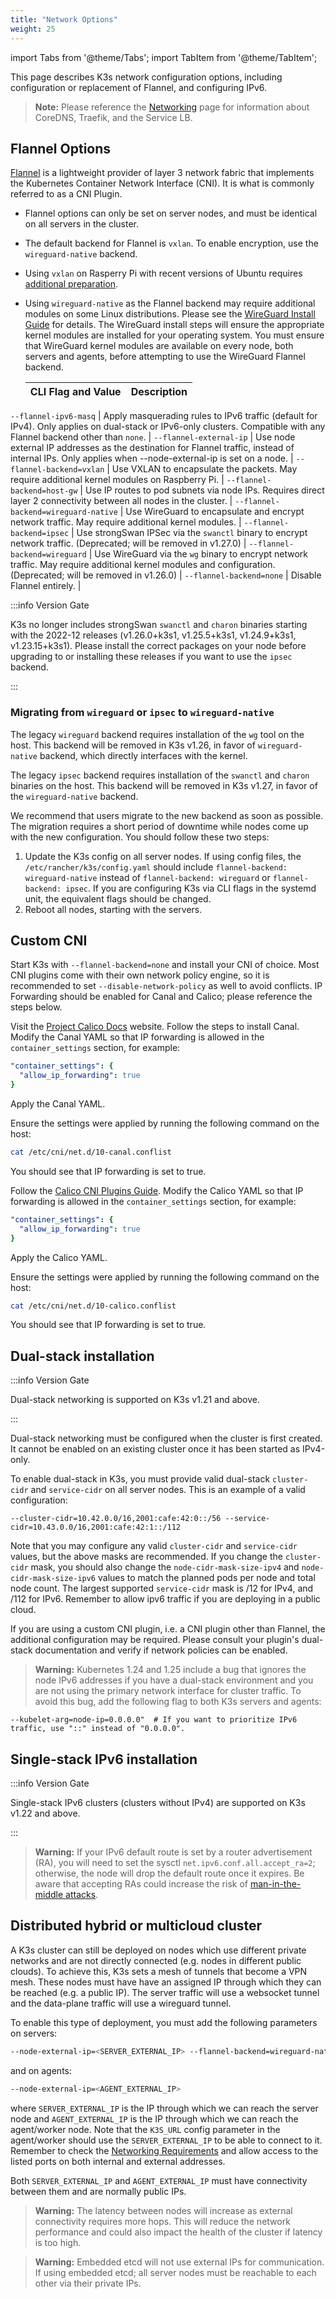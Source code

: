 ```yaml
---
title: "Network Options"
weight: 25
---
```


import Tabs from '@theme/Tabs';
import TabItem from '@theme/TabItem';

This page describes K3s network configuration options, including configuration or replacement of Flannel, and configuring IPv6.

> **Note:** Please reference the [Networking](../networking/networking.md) page for information about CoreDNS, Traefik, and the Service LB.

## Flannel Options

[Flannel](https://github.com/flannel-io/flannel/blob/master/README.md) is a lightweight provider of layer 3 network fabric that implements the Kubernetes Container Network Interface (CNI). It is what is commonly referred to as a CNI Plugin.

* Flannel options can only be set on server nodes, and must be identical on all servers in the cluster.
* The default backend for Flannel is `vxlan`. To enable encryption, use the `wireguard-native` backend.
* Using `vxlan` on Rasperry Pi with recent versions of Ubuntu requires [additional preparation](../advanced/advanced.md#raspberry-pi).
* Using `wireguard-native` as the Flannel backend may require additional modules on some Linux distributions. Please see the [WireGuard Install Guide](https://www.wireguard.com/install/) for details.
  The WireGuard install steps will ensure the appropriate kernel modules are installed for your operating system.
  You must ensure that WireGuard kernel modules are available on every node, both servers and agents, before attempting to use the WireGuard Flannel backend.


  CLI Flag and Value | Description
  -------------------|------------
 `--flannel-ipv6-masq` | Apply masquerading rules to IPv6 traffic (default for IPv4). Only applies on dual-stack or IPv6-only clusters. Compatible with any Flannel backend other than `none`. |
 `--flannel-external-ip` | Use node external IP addresses as the destination for Flannel traffic, instead of internal IPs. Only applies when --node-external-ip is set on a node. |
 `--flannel-backend=vxlan` | Use VXLAN to encapsulate the packets. May require additional kernel modules on Raspberry Pi. |
 `--flannel-backend=host-gw` | Use IP routes to pod subnets via node IPs. Requires direct layer 2 connectivity between all nodes in the cluster. |
 `--flannel-backend=wireguard-native` | Use WireGuard to encapsulate and encrypt network traffic. May require additional kernel modules. |
 `--flannel-backend=ipsec` | Use strongSwan IPSec via the `swanctl` binary to encrypt network traffic. (Deprecated; will be removed in v1.27.0) |
 `--flannel-backend=wireguard` | Use WireGuard via the `wg` binary to encrypt network traffic. May require additional kernel modules and configuration. (Deprecated; will be removed in v1.26.0) |
 `--flannel-backend=none` | Disable Flannel entirely. |

:::info Version Gate

K3s no longer includes strongSwan `swanctl` and `charon` binaries starting with the 2022-12 releases (v1.26.0+k3s1, v1.25.5+k3s1, v1.24.9+k3s1, v1.23.15+k3s1). Please install the correct packages on your node before upgrading to or installing these releases if you want to use the `ipsec` backend.

:::

### Migrating from `wireguard` or `ipsec` to `wireguard-native`

The legacy `wireguard` backend requires installation of the `wg` tool on the host. This backend will be removed in K3s v1.26, in favor of `wireguard-native` backend, which directly interfaces with the kernel.

The legacy `ipsec` backend requires installation of the `swanctl` and `charon` binaries on the host. This backend will be removed in K3s v1.27, in favor of the `wireguard-native` backend.

We recommend that users migrate to the new backend as soon as possible. The migration requires a short period of downtime while nodes come up with the new configuration. You should follow these two steps:

1. Update the K3s config on all server nodes. If using config files, the `/etc/rancher/k3s/config.yaml` should include `flannel-backend: wireguard-native` instead of `flannel-backend: wireguard` or `flannel-backend: ipsec`. If you are configuring K3s via CLI flags in the systemd unit, the equivalent flags should be changed.
2. Reboot all nodes, starting with the servers.

## Custom CNI

Start K3s with `--flannel-backend=none` and install your CNI of choice. Most CNI plugins come with their own network policy engine, so it is recommended to set `--disable-network-policy` as well to avoid conflicts. IP Forwarding should be enabled for Canal and Calico; please reference the steps below.

<Tabs>
<TabItem value="Canal" default>

Visit the [Project Calico Docs](https://docs.projectcalico.org/) website. Follow the steps to install Canal. Modify the Canal YAML so that IP forwarding is allowed in the `container_settings` section, for example:

```yaml
"container_settings": {
  "allow_ip_forwarding": true
}
```

Apply the Canal YAML.

Ensure the settings were applied by running the following command on the host:

```bash
cat /etc/cni/net.d/10-canal.conflist
```

You should see that IP forwarding is set to true.

</TabItem>
<TabItem value="Calico" default>

Follow the [Calico CNI Plugins Guide](https://projectcalico.docs.tigera.io/reference/cni-plugin/configuration). Modify the Calico YAML so that IP forwarding is allowed in the `container_settings` section, for example:

```yaml
"container_settings": {
  "allow_ip_forwarding": true
}
```

Apply the Calico YAML.

Ensure the settings were applied by running the following command on the host:

```bash
cat /etc/cni/net.d/10-calico.conflist
```

You should see that IP forwarding is set to true.


</TabItem>
</Tabs>

## Dual-stack installation

:::info Version Gate

Dual-stack networking is supported on K3s v1.21 and above.

:::

Dual-stack networking must be configured when the cluster is first created. It cannot be enabled on an existing cluster once it has been started as IPv4-only.

To enable dual-stack in K3s, you must provide valid dual-stack `cluster-cidr` and `service-cidr` on all server nodes. This is an example of a valid configuration:

```
--cluster-cidr=10.42.0.0/16,2001:cafe:42:0::/56 --service-cidr=10.43.0.0/16,2001:cafe:42:1::/112
```

Note that you may configure any valid `cluster-cidr` and `service-cidr` values, but the above masks are recommended. If you change the `cluster-cidr` mask, you should also change the `node-cidr-mask-size-ipv4` and `node-cidr-mask-size-ipv6` values to match the planned pods per node and total node count. The largest supported `service-cidr` mask is /12 for IPv4, and /112 for IPv6. Remember to allow ipv6 traffic if you are deploying in a public cloud.

If you are using a custom CNI plugin, i.e. a CNI plugin other than Flannel, the additional configuration may be required. Please consult your plugin's dual-stack documentation and verify if network policies can be enabled.

> **Warning:** Kubernetes 1.24 and 1.25 include a bug that ignores the node IPv6 addresses if you have a dual-stack environment and you are not using the primary network interface for cluster traffic. To avoid this bug, add the following flag to both K3s servers and agents:

```
--kubelet-arg=node-ip=0.0.0.0"  # If you want to prioritize IPv6 traffic, use "::" instead of "0.0.0.0".
```

## Single-stack IPv6 installation

:::info Version Gate

Single-stack IPv6 clusters (clusters without IPv4) are supported on K3s v1.22 and above.

:::

> **Warning:** If your IPv6 default route is set by a router advertisement (RA), you will need to set the sysctl `net.ipv6.conf.all.accept_ra=2`; otherwise, the node will drop the default route once it expires. Be aware that accepting RAs could increase the risk of [man-in-the-middle attacks](https://github.com/kubernetes/kubernetes/issues/91507).

## Distributed hybrid or multicloud cluster

A K3s cluster can still be deployed on nodes which use different private networks and are not directly connected (e.g. nodes in different public clouds). To achieve this, K3s sets a mesh of tunnels that become a VPN mesh. These nodes must have have an assigned IP through which they can be reached (e.g. a public IP). The server traffic will use a websocket tunnel and the data-plane traffic will use a wireguard tunnel.

To enable this type of deployment, you must add the following parameters on servers:
```bash
--node-external-ip=<SERVER_EXTERNAL_IP> --flannel-backend=wireguard-native --flannel-external-ip
```
and on agents:
```bash
--node-external-ip=<AGENT_EXTERNAL_IP>
```

where `SERVER_EXTERNAL_IP` is the IP through which we can reach the server node and `AGENT_EXTERNAL_IP` is the IP through which we can reach the agent/worker node. Note that the `K3S_URL` config parameter in the agent/worker should use the `SERVER_EXTERNAL_IP` to be able to connect to it. Remember to check the [Networking Requirements](../installation/requirements.md#networking) and allow access to the listed ports on both internal and external addresses.

Both `SERVER_EXTERNAL_IP` and `AGENT_EXTERNAL_IP` must have connectivity between them and are normally public IPs.

> **Warning:** The latency between nodes will increase as external connectivity requires more hops. This will reduce the network performance and could also impact the health of the cluster if latency is too high.

> **Warning:** Embedded etcd will not use external IPs for communication. If using embedded etcd; all server nodes must be reachable to each other via their private IPs.
